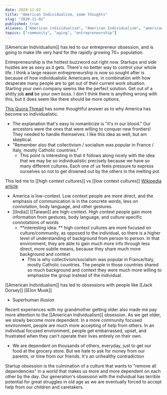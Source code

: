 ```yaml
---
date: 2020-11-02
title: "American Individualism, some thoughts"
slug: "2020-11-02"
published: true
aliases: ["American individualism", "American Individualism", "american-individualism"]
topics: ["community", "aging", "entrepreneurship"]
---
```


[[American Individualism]] has led to our entrepreneur obsession, and is going to make life very hard for the rapidly growing 70+ population.

Entrepreneurship is the hottest buzzword out right now. Startups and side hustles are as sexy as it gets. There's no better way to control your whole life. I think a large reason entrepreneurship is now so sought after is because of how individualistic Americans are, in combination with how desperate many people are to get out of their current work situation. Starting your own company seems like the perfect solution. Get out of a shitty job **and** be your own boss. I don't think there is anything wrong with this, but it does seem like there should be more options. 

[This Quora Thread](https://www.quora.com/Why-are-Americans-so-individualistic-I-am-from-Russia) has some thoughtful answer as to why America has become so individualistic. 
- The explanation that's easy to romanticize is "it's in our blood." Our ancestors were the ones that were willing to conquer new frontiers! They needed to handle themselves. I like this idea as well, but am skeptical. 
- "Remember also that collectivism / socialism was popular in France / Italy, mostly Catholic countries."
    - This point is interesting in that it follows along nicely with the idea that we may be so individualistic precisely because we have so many different cultures. Each one of us feels pressure to express ourselves so not to get drowned out by the others in the melting pot

This led me to [[high context cultures]] vs [[low context cultures]] [Wikipedia article](https://en.wikipedia.org/wiki/High-context_and_low-context_cultures)
- America is low-context. Low context people are more direct, and the emphasis of communication is in the concrete words, less on connotation, body language, and other gestures. 
- [[India]] [[Taiwan]] are high-context. High context people gain more information from gestures, body language, and culture specific connotations of words
    - **interesting idea: ** high context cultures are more focused on culture/community, as opposed to the individual, so there is a higher level of understanding of background from person to person. In that environment, they are able to gain much more info through less direct, more subtle means, because they share much more background and context 
        - This is why collectivism/socialism was popular in France/Italy, mostly Catholic countries. The people in those countries shared so much background and context they were much more willing to emphasize the group instead of the individual.

[[American Individualism]] has led to obsessions with people like [[Jack Dorsey]] [[Elon Musk]]
- Superhuman illusion 

Recent experiences with my grandmother getting older also made me pay more attention to the [[American Individualism]] obsession. As we get older, we slowly become more dependent. In a more community focused environment, people are much more accepting of help from others. In an individual focused environment, people get embarrassed, upset, and frustrated when they can't operate their lives entirely on their own. 
- We are dependent on thousands of others, everyday, just to get our food at the grocery store. But we hate to ask for money from our parents, or time from our friends. It's an unhealthy contradiction

Startup obsession is the culmination of a culture that wants to "remove all dependencies" in a world that makes us more and more dependent on each other by the day. Our generation's obsession with the individual has terrible potential for great struggles in old age as we are eventually forced to accept help from our children and caretakers. 